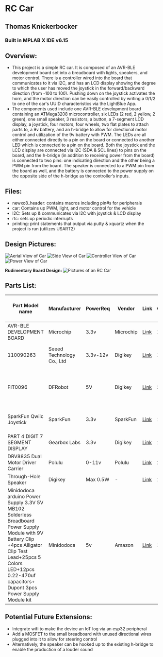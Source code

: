 # RC Car
## Thomas Knickerbocker
### Built in MPLAB X IDE v6.15

## Overview:
- This project is a simple RC car. It is composed of an AVR-BLE development board set into a breadboard with lights, speakers, and motor control. There is a controller wired into the board that communicates to it via I2C, and has an LCD display showing the degree to which the user has moved the joystick in the forward/backward direction (from -100 to 100). Pushing down on the joystick activates the horn, and the motor direction can be easily controlled by writing a 0/1/2 to one of the car's UUID characteristics via the LightBlue App.
- The components used include one AVR-BLE development board containing an ATMega3208 microcontroller, six LEDs (2 red, 2 yellow, 2 green), one small speaker, 3 resistors, a button, a 7-segment LCD display, a joystick, four motors, four wheels, two flat plates to attach parts to, a 9v battery, and an h-bridge to allow for directional motor control and utilization of the 9v battery with PWM. The LEDs are all either connected directly to a pin on the board or connected to another LED which is connected to a pin on the board. Both the joystick and the LCD display are connected via I2C (SDA & SCL lines) to pins on the board, and the h-bridge (in addition to receiving power from the board) is connected to two pins: one indicating direction and the other being a PWM pin from the board. The speaker is connected to a PWM pin from the board as well, and the battery is connected to the power supply on the opposite side of the h-bridge as the controller’s inputs.

## Files: 
- newxc8_header: contains macros including pin#s for peripherals
- car: Contains up PWM, light, and motor control for the vehicle
- I2C: Sets up & communicates via I2C with joystick & LCD display
- rtc: sets up periodic interrupts
- printing: print statements that output via putty & xquartz when the project is run (utilizes USART2)

## Design Pictures:
![Aerial View of Car](img/Aerial_View.jpg)
![Side View of Car](img/Side_View.jpg)
![Controller View of Car](img/Controller_View.jpg)
![Power View of Car](img/Underneath_View.jpg)

**Rudimentary Board Design:**
![Pictures of an RC Car](img/RC_Car_Circuitv2.png)

## Parts List:

| Part Model name | Manufacturer | PowerReq | Vendor | Link | Quantity | Price (circa May 2024) | Notes |
|-----------------|--------------|----------|--------|------|----------|------------------------|-------|
| AVR-BLE DEVELOPMENT BOARD | Microchip | 3.3v | Microchip | [Link](https://www.microchip.com/en-us/development-tool/dt100111) | 1 | $45 | Completely Replacable |
| 110090263 | Seeed Technology Co., Ltd | 3.3v-12v | Digikey | [Link](https://www.digikey.com/en/products/detail/seeed-technology-co-ltd/110090263/10290284) | 1 | $7.68 | Can always 3D print an encasing on top of this |
| FIT0096 | DFRobot | 5V | Digikey | [Link](https://www.digikey.com/en/products/detail/dfrobot/FIT0096/7597069) | 2 | $5.80 | Just a breadboard. Second one not necessary, only recommended. |
| SparkFun Qwiic Joystick | SparkFun | 3.3v | SparkFun | [Link](https://www.sparkfun.com/products/15168) | 1 | $11.50 | Overpriced. Can be replaced w/ buttons or BLE |
| PART 4 DIGIT 7 SEGMENT DISPLAY | Gearbox Labs | 3.3v | Digikey | [Link](https://www.digikey.com/en/products/detail/gearbox-labs/PART-4-DIGIT-7-SEGMENT-DISPLAY/16161106) | 1 | $1.50 | Great part, great deal |
| DRV8835 Dual Motor Driver Carrier | Polulu | 0-11v | Polulu | [Link](https://www.pololu.com/product/2135) | 2 | ~$10.00 |  |
| Through-Hole Speaker | Digikey | Max 0.5W | - | [Link](https://www.sparkfun.com/products/20660) | 1 | $2.95 |  |
| Minidodoca arduino Power Supply 3.3V 5V MB102 Solderless Breadboard Power Supply Module with 9V Battery Clip +4pcs Alligator Clip Test Lead+25pcs 5 Colors LED+12pcs 0.22-470uf capacitors+ Dupont 3pcs Power Supply Module kit | Minidodoca | 5v | Amazon | [Link](https://shorturl.at/lqKW8) | 1 | $9.99 | Overkill; All we’re really looking for here is a power supply, cables, and some LEDs |



## Potential Future Extensions:
- Integrate wifi to make the device an IoT log via an esp32 peripheral 
- Add a MOSFET to the small breadboard with unused directional wires plugged into it to allow for steering control
- Alternatively, the speaker can be hooked up to the existing h-bridge to enable the production of a louder sound
